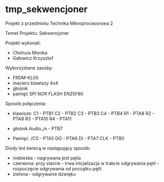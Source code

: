# tmp_sekwencjoner

Projekt z przedmiotu Technika Mikroprocesorowa 2

Temat Projektu:   Sekwencjoner
  
Projekt wykonali:
-  Chohura Monika
-  Gałowicz Krzysztof

Wykorzystane zasoby:
-  FRDM-KL05
-  macierz klawiszy 4x4
-  głośnik
-  pamięć SPI NOR FLASH EN25F80

Sposób połączenia:

-  klawisze:
    C1 - PTB1
    C2 - PTB2
    C3 - PTB3
    C4 - PTB4
    R1 - PTA8
    R2 - PTA9
    R3 - PTA10
    R4 - PTA11
    
-  głośnik 
    Audio_in - PTB7
    
-  Pamięć:
    /CS - PTA5
    DO - PTA6
    DI - PTA7
    CLK - PTB0
    
Diody led świecą w następujący sposób:

-  niebieska - nagrywana jest pętla
-  czerwona:
     przy starcie - trwa inicjalizacja
     w trakcie odgrywania pętli - rozpoczęcie odgrywania od początku pętli
-  zielona - odgrywanie dzwięku
